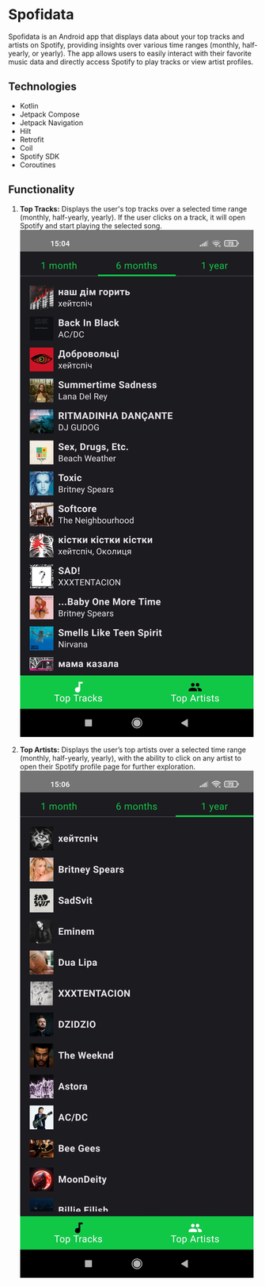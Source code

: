 # Spofidata

Spofidata is an Android app that displays data about your top tracks and artists on Spotify, providing insights over various time ranges (monthly, half-yearly, or yearly). The app allows users to easily interact with their favorite music data and directly access Spotify to play tracks or view artist profiles.

## Technologies
* Kotlin
* Jetpack Compose
* Jetpack Navigation
* Hilt
* Retrofit
* Coil
* Spotify SDK
* Coroutines

## Functionality

1. **Top Tracks:**
   Displays the user's top tracks over a selected time range (monthly, half-yearly, yearly). If the user clicks on a track, it will open Spotify and start playing the selected song.
   ![Top Tracks](screenshots/top_tracks_over_half_year.jpg)

2. **Top Artists:**
   Displays the user’s top artists over a selected time range (monthly, half-yearly, yearly), with the ability to click on any artist to open their Spotify profile page for further exploration.
   ![Top Artists](screenshots/top_artists_over_year.jpg)